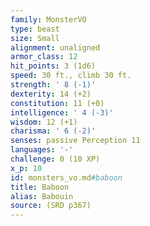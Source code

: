 ```yaml
---
family: MonsterVO
type: beast
size: Small
alignment: unaligned
armor_class: 12
hit_points: 3 (1d6)
speed: 30 ft., climb 30 ft.
strength: ' 8 (-1)'
dexterity: 14 (+2)
constitution: 11 (+0)
intelligence: ' 4 (-3)'
wisdom: 12 (+1)
charisma: ' 6 (-2)'
senses: passive Perception 11
languages: '-'
challenge: 0 (10 XP)
x_p: 10
id: monsters_vo.md#baboon
title: Baboon
alias: Babouin
source: (SRD p367)
---
```


